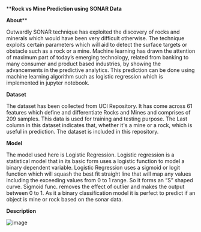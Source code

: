 ****Rock vs Mine Prediction using SONAR Data**

**About****

Outwardly SONAR technique has exploited the discovery of rocks and minerals which would have been very difficult otherwise. 
The technique exploits certain parameters which will aid to detect the surface targets or obstacle such as a rock or a mine. 
Machine learning has drawn the attention of maximum part of today’s emerging technology, related from banking to many 
consumer and product based industries, by showing the advancements in the predictive analytics. This prediction can be done 
using machine learning algorithm such as logistic regression which is implemented in jupyter notebook.

**Dataset**

The dataset has been collected from UCI Repository. It has come across 61 features which define and differentiate Rocks and
Mines and comprises of 209 samples. This data is used for training and testing purpose. The Last column in this dataset indicates that, 
whether it's a mine or a rock, which is useful in prediction. The dataset is included in this repository.

**Model**

The model used here is Logistic Regression. Logistic regression is a statistical model that in its basic form uses a 
logistic function to model a binary dependent variable. Logistic Regression uses a sigmoid or logit function which will squash
the best fit straight line that will map any values including the exceeding values from 0 to 1 range. So it forms an “S” shaped curve.
Sigmoid func. removes the effect of outlier and makes the output between 0 to 1. As it a binary classification model it is perfect to 
predict if an object is mine or rock based on the sonar data.

**Description**

![image](https://github.com/Nibugp/Nibugp/assets/149194139/e265d16c-78f1-4146-86d3-71a6750dc7af)





